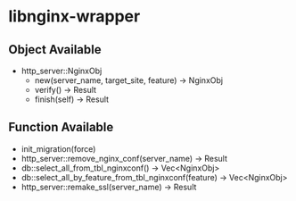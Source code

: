 # libnginx-wrapper

## Object Available

- http_server::NginxObj 
  - new(server_name, target_site, feature) -> NginxObj
  - verify() -> Result
  - finish(self) -> Result

## Function Available

- init_migration(force)
- http_server::remove_nginx_conf(server_name) -> Result
- db::select_all_from_tbl_nginxconf() -> Vec\<NginxObj>
- db::select_all_by_feature_from_tbl_nginxconf(feature) -> Vec\<NginxObj>
- http_server::remake_ssl(server_name) -> Result

